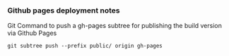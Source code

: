 ### Github pages deployment notes

Git Command to push a gh-pages subtree for publishing the build version via Github Pages

    git subtree push --prefix public/ origin gh-pages